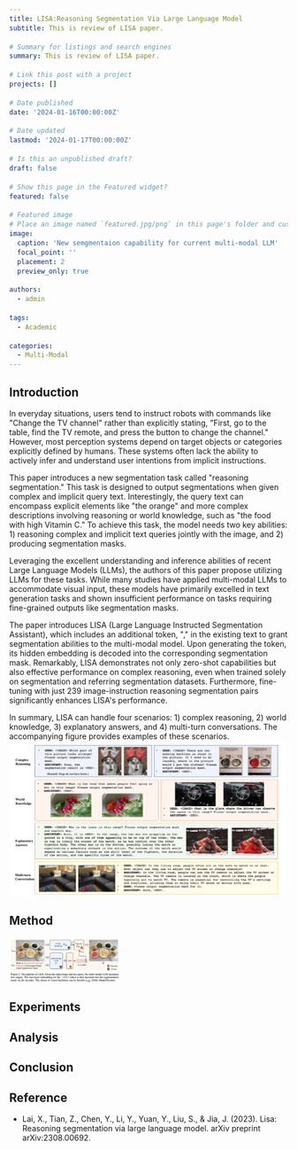 ```yaml
---
title: LISA:Reasoning Segmentation Via Large Language Model
subtitle: This is review of LISA paper. 

# Summary for listings and search engines
summary: This is review of LISA paper.

# Link this post with a project
projects: []

# Date published
date: '2024-01-16T00:00:00Z'

# Date updated
lastmod: '2024-01-17T00:00:00Z'

# Is this an unpublished draft?
draft: false

# Show this page in the Featured widget?
featured: false

# Featured image
# Place an image named `featured.jpg/png` in this page's folder and customize its options here.
image:
  caption: 'New semgmentaion capability for current multi-modal LLM'
  focal_point: ''
  placement: 2
  preview_only: true

authors:
  - admin

tags:
  - Academic

categories:
  - Multi-Modal
---
```


## Introduction
In everyday situations, users tend to instruct robots with commands like "Change the TV channel" rather than explicitly stating, "First, go to the table, find the TV remote, and press the button to change the channel." However, most perception systems depend on target objects or categories explicitly defined by humans. These systems often lack the ability to actively infer and understand user intentions from implicit instructions.

This paper introduces a new segmentation task called "reasoning segmentation." This task is designed to output segmentations when given complex and implicit query text. Interestingly, the query text can encompass explicit elements like "the orange" and more complex descriptions involving reasoning or world knowledge, such as "the food with high Vitamin C." To achieve this task, the model needs two key abilities: 1) reasoning complex and implicit text queries jointly with the image, and 2) producing segmentation masks.

 Leveraging the excellent understanding and inference abilities of recent Large Language Models (LLMs), the authors of this paper propose utilizing LLMs for these tasks. While many studies have applied multi-modal LLMs to accommodate visual input, these models have primarily excelled in text generation tasks and shown insufficient performance on tasks requiring fine-grained outputs like segmentation masks.

The paper introduces LISA (Large Language Instructed Segmentation Assistant), which includes an additional token, "<SEG>," in the existing text to grant segmentation abilities to the multi-modal model. Upon generating the <SEG> token, its hidden embedding is decoded into the corresponding segmentation mask. Remarkably, LISA demonstrates not only zero-shot capabilities but also effective performance on complex reasoning, even when trained solely on segmentation and referring segmentation datasets. Furthermore, fine-tuning with just 239 image-instruction reasoning segmentation pairs significantly enhances LISA's performance.

In summary, LISA can handle four scenarios: 1) complex reasoning, 2) world knowledge, 3) explanatory answers, and 4) multi-turn conversations. The accompanying figure provides examples of these scenarios.
<img src="senarios.png" alt="senario" width="500"/>


## Method


 <img src="Method.png" alt="method" width="200"/>



## Experiments



## Analysis





## Conclusion



## Reference
- Lai, X., Tian, Z., Chen, Y., Li, Y., Yuan, Y., Liu, S., & Jia, J. (2023). Lisa: Reasoning segmentation via large language model. arXiv preprint arXiv:2308.00692.